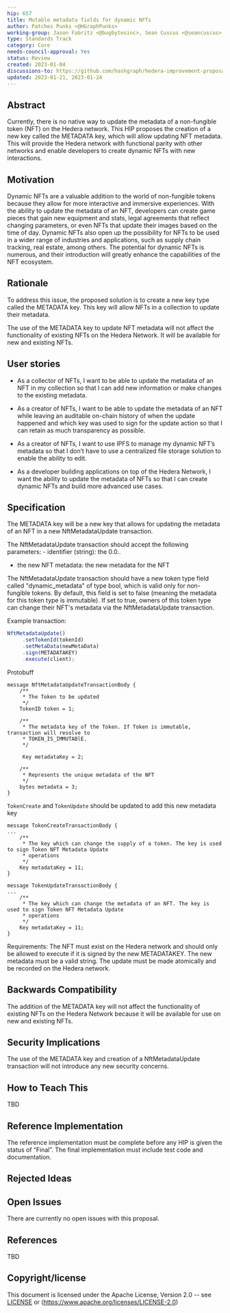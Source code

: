 ```yaml
---
hip: 657
title: Mutable metadata fields for dynamic NFTs
author: Patches Punks <@HGraphPunks>
working-group: Jason Fabritz <@bugbytesinc>, Sean Cuscus <@seancuscus>, Cooper Kunz <@Cooper-Kunz>, May Chan <@rocketmay>, Burstall Stowerling <@Burstall>, Ian Holsman <@web3-nomad>, Ashe Oro <@Ashe-Oro>, Michael Garber <@mgarbs>, Paul Sullivan <@paulgs9988>
type: Standards Track
category: Core
needs-council-approval: Yes
status: Review
created: 2023-01-04
discussions-to: https://github.com/hashgraph/hedera-improvement-proposal/discussions/607
updated: 2023-01-21, 2023-01-24
---
```



## Abstract


Currently, there is no native way to update the metadata of a non-fungible token (NFT) on the Hedera network. This HIP proposes the creation of a new key called the METADATA key, which will allow updating NFT metadata. This will provide the Hedera network with functional parity with other networks and enable developers to create dynamic NFTs with new interactions.


## Motivation


Dynamic NFTs are a valuable addition to the world of non-fungible tokens because they allow for more interactive and immersive experiences. With the ability to update the metadata of an NFT, developers can create game pieces that gain new equipment and stats, legal agreements that reflect changing parameters, or even NFTs that update their images based on the time of day. Dynamic NFTs also open up the possibility for NFTs to be used in a wider range of industries and applications, such as supply chain tracking, real estate, among others. The potential for dynamic NFTs is numerous, and their introduction will greatly enhance the capabilities of the NFT ecosystem.


## Rationale


To address this issue, the proposed solution is to create a new key type called the METADATA key. This key will allow NFTs in a collection to update their metadata.


The use of the METADATA key to update NFT metadata will not affect the functionality of existing NFTs on the Hedera Network. It will be available for new and existing NFTs.


## User stories


- As a collector of NFTs, I want to be able to update the metadata of an NFT in my collection so that I can add new information or make changes to the existing metadata.


- As a creator of NFTs, I want to be able to update the metadata of an NFT while leaving an auditable on-chain history of when the update happened and which key was used to sign for the update action so that I can retain as much transparency as possible. 


- As a creator of NFTs, I want to use IPFS to manage my dynamic NFT’s metadata so that I don’t have to use a centralized file storage solution to enable the ability to edit.  


- As a developer building applications on top of the Hedera Network, I want the ability to update the metadata of NFTs so that I can create dynamic NFTs and build more advanced use cases.


## Specification


The METADATA key will be a new key that allows for updating the metadata of an NFT in a new NftMetadataUpdate transaction.

The NftMetadataUpdate transaction should accept the following parameters:
	- identifier (string): the 0.0.<token-type>.<serial-no>
- the new NFT metadata: the new metadata for the NFT


The NftMetadataUpdate transaction should have a new token type field called "dynamic_metadata" of type bool, which is valid only for non-fungible tokens. By default, this field is set to false (meaning the metadata for this token type is immutable). If set to true, owners of this token type can change their NFT's metadata via the NftMetadataUpdate transaction.


Example transaction:
```js
NftMetadataUpdate()
     .setTokenId(tokenId)
     .setMetaData(newMetaData)
     .sign(METADATAKEY)
     .execute(client);
```


Protobuff
```
message NftMetadataUpdateTransactionBody {
    /**
     * The Token to be updated
     */
    TokenID token = 1;

    /**
     * The metadata key of the Token. If Token is immutable, transaction will resolve to
     * TOKEN_IS_IMMUTABlE.
     */
     
     Key metadataKey = 2;

    /**
     * Represents the unique metadata of the NFT
     */
    bytes metadata = 3;
}
```


`TokenCreate` and `TokenUpdate` should be updated to add this new metadata key

```
message TokenCreateTransactionBody {
...
    /**
     * The key which can change the supply of a token. The key is used to sign Token NFT Metadata Update
     * operations
     */
    Key metadataKey = 11;
}

message TokenUpdateTransactionBody {
...
    /**
     * The key which can change the metadata of an NFT. The key is used to sign Token NFT Metadata Update
     * operations
     */
    Key metadataKey = 11;
}
```


Requirements: The NFT must exist on the Hedera network and should only be allowed to execute if it is signed by the new METADATAKEY. The new metadata must be a valid string. The update must be made atomically and be recorded on the Hedera network.

## Backwards Compatibility


The addition of the METADATA key will not affect the functionality of existing NFTs on the Hedera Network because it will be available for use on new and existing NFTs.

## Security Implications


The use of the METADATA key and creation of a NftMetadataUpdate transaction will not introduce any new security concerns.

## How to Teach This
TBD



## Reference Implementation


The reference implementation must be complete before any HIP is given the status of “Final”. The final implementation must include test code and documentation.


## Rejected Ideas


## Open Issues


There are currently no open issues with this proposal.


## References
TBD



## Copyright/license


This document is licensed under the Apache License, Version 2.0 -- see [LICENSE](../LICENSE) or (https://www.apache.org/licenses/LICENSE-2.0)
